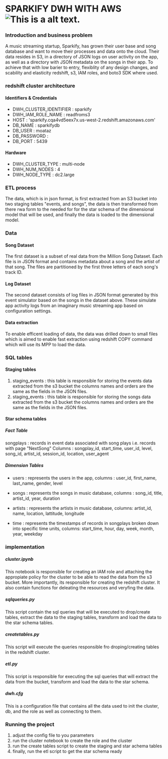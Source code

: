 # SPARKIFY DWH WITH AWS ![This is a alt text.](https://img.shields.io/badge/Amazon_AWS-FF9900?style=for-the-badge&logo=amazonaws&logoColor=white)

### Introduction and business problem
A music streaming startup, Sparkify, has grown their user base and song database and want to move their processes and data onto the cloud. Their data resides in S3, in a directory of JSON logs on user activity on the app, as well as a directory with JSON metadata on the songs in their app. To achieve that with low barier to entry, flexiblity of any design changes, and scability and elasticity redshift, s3, IAM roles, and boto3 SDK where used.


### redshift cluster architecture 
#### Identifiers & Credentials
* DWH_CLUSTER_IDENTIFIER : sparkify
* DWH_IAM_ROLE_NAME : readfroms3
* HOST : 'sparkify.cqa4vd5eex7x.us-west-2.redshift.amazonaws.com'
* DB_NAME : sparkifydb
* DB_USER : moataz
* DB_PASSWORD : 
* DB_PORT : 5439

#### Hardware
* DWH_CLUSTER_TYPE : multi-node
* DWH_NUM_NODES : 4
* DWH_NODE_TYPE : dc2.large

### ETL process
The data, which is in json format, is first extracted from an S3 bucket into two staging tables "events, and songs", the data is then transformed from there rwa form to the needed for for the star schema of the dimensional model that will be used, and finally the data is loaded to the dimensional model.

### Data
#### Song Dataset
The first dataset is a subset of real data from the Million Song Dataset. Each file is in JSON format and contains metadata about a song and the artist of that song. The files are partitioned by the first three letters of each song's track ID.
#### Log Dataset
The second dataset consists of log files in JSON format generated by this event simulator based on the songs in the dataset above. These simulate app activity logs from an imaginary music streaming app based on configuration settings.
#### Data extraction
To enable efficent loading of data, the data was drilled down to small files which is aimed to enable fast extraction using redshift COPY command which will use its MPP to load the data.
### SQL tables
#### Staging tables
1. staging_events : this table is responsible for storing the events data extracted from the s3 bucket the columns names and orders are the same as the fields in the JSON files.
1. staging_events : this table is responsible for storing the songs data extracted from the s3 bucket the columns names and orders are the same as the fields in the JSON files.

#### Star schema tables
##### Fact Table
songplays : records in event data associated with song plays i.e. records with page "NextSong"
Columns : 
songplay_id, start_time, user_id, level, song_id, artist_id, session_id, location, user_agent
##### Dimension Tables
* users : represents the users in the app, 
columns :
user_id, first_name, last_name, gender, level

* songs : represents the songs in music database, columns : 
song_id, title, artist_id, year, duration

* artists : represents the artists in music database, columns: 
artist_id, name, location, lattitude, longitude

* time : represents the timestamps of records in songplays broken down into specific time units, columns: 
start_time, hour, day, week, month, year, weekday


### implementation
##### cluster.ipynb
This notebook is responsible for creating an IAM role and attaching the appropiate policy for the cluster to be able to read the data from the s3 bucket. More importantly, its responsible for creating the redshift cluster. It also contain functions for deleating the resources and veryfing the data. 

##### sqlqueries.py
This script contain the sql queries that will be executed to drop/create tables, extract the data to the staging tables, transform and load the data to the star schema tables. 

##### createtables.py
This script will execute the queries responsible fro droping/creating tables in the redshift cluster. 

##### etl.py
This script is responsible for executing the sql queries that will extract the data from the bucket, transform and load the data to the star schema. 

##### dwh.cfg
This is a configuration file that contains all the data used to init the cluster, db, and the role as well as connecting to them.

### Running the project
1. adjust the config file to you parameters
1. run the cluster notebook to create the role and the cluster
1. run the create tables script to create the staging and star achema tables
1. finally, run the etl script to get the star schema ready